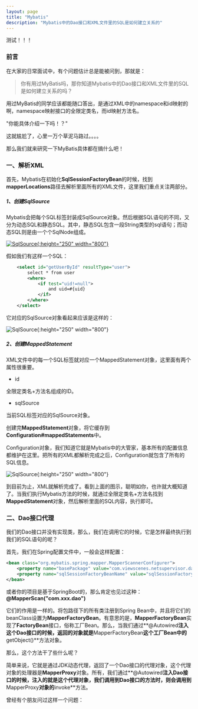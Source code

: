 ```yaml
---
layout: page
title: "Mybatis"
description: "Mybatis中的Dao接口和XML文件里的SQL是如何建立关系的"
---
```

测试！！！

### 前言

在大家的日常面试中，有个问题估计总是能被问到，那就是：

>你有用过MyBatis吗，那你知道Mybatis中的Dao接口和XML文件里的SQL是如何建立关系的吗？

用过MyBatis的同学应该都能随口答出，是通过XML中的namespace和id映射的啊，namespace映射接口的全限定类名，而id映射方法名。

"你能具体介绍一下吗！？"

这就尴尬了，心里一万个草泥马路过。。。。

那么我们就来研究一下MyBatis具体都在搞什么吧！

### 一、解析XML

首先，Mybatis在初始化**SqlSessionFactoryBean**的时候，找到**mapperLocations**路径去解析里面所有的XML文件，这里我们重点关注两部分。

##### 1、创建SqlSource

Mybatis会把每个SQL标签封装成SqlSource对象。然后根据SQL语句的不同，又分为动态SQL和静态SQL。其中，静态SQL包含一段String类型的sql语句；而动态SQL则是由一个个SqlNode组成。

[![SqlSource](https://zhouyy.top/img/mybatis1.png){:height="250" width="800"}]()

假如我们有这样一个SQL：

```xml
    <select id="getUserById" resultType="user">
    	select * from user
    	<where>
    		<if test="uid!=null">
    			and uid=#{uid}
    		</if>
    	</where>
    </select>
```

它对应的SqlSource对象看起来应该是这样的：

![SqlSource](https://zhouyy.top/img/mybatis2.png){:height="250" width="800"}

##### 2、创建MappedStatement

XML文件中的每一个SQL标签就对应一个MappedStatement对象，这里面有两个属性很重要。

- id

全限定类名+方法名组成的ID。

- sqlSource

当前SQL标签对应的SqlSource对象。

创建完**MappedStatement**对象，将它缓存到**Configuration#mappedStatements**中。

Configuration对象，我们知道它就是Mybatis中的大管家，基本所有的配置信息都维护在这里。把所有的XML都解析完成之后，Configuration就包含了所有的SQL信息。

![SqlSource](https://zhouyy.top/img/mybatis3.png){:height="250" width="800"}

到目前为止，XML就解析完成了。看到上面的图示，聪明如你，也许就大概知道了。当我们执行Mybatis方法的时候，就通过全限定类名+方法名找到**MappedStatement**对象，然后解析里面的SQL内容，执行即可。

### 二、Dao接口代理

我们的Dao接口并没有实现类，那么，我们在调用它的时候，它是怎样最终执行到我们的SQL语句的呢？

首先，我们在Spring配置文件中，一般会这样配置：

```xml
<bean class="org.mybatis.spring.mapper.MapperScannerConfigurer">
	<property name="basePackage" value="com.viewscenes.netsupervisor.dao" />
	<property name="sqlSessionFactoryBeanName" value="sqlSessionFactory"></property>
</bean>
```

或者你的项目是基于SpringBoot的，那么肯定也见过这种：**@MapperScan("com.xxx.dao")**

它们的作用是一样的。将包路径下的所有类注册到Spring Bean中，并且将它们的beanClass设置为**MapperFactoryBean**。有意思的是，**MapperFactoryBean**实现了**FactoryBean**接口，俗称工厂Bean。那么，当我们通过**@Autowired**注入这个Dao接口的时候，返回的对象就是**MapperFactoryBean**这个工厂Bean中的**getObject()**方法对象。

那么，这个方法干了些什么呢？

简单来说，它就是通过JDK动态代理，返回了一个Dao接口的代理对象，这个代理对象的处理器是**MapperProxy**对象。所有，我们通过**@Autowired**注入Dao接口的时候，注入的就是这个代理对象，我们调用到Dao接口的方法时，则会调用到**MapperProxy**对象的**invoke**方法。

曾经有个朋友问过这样一个问题：